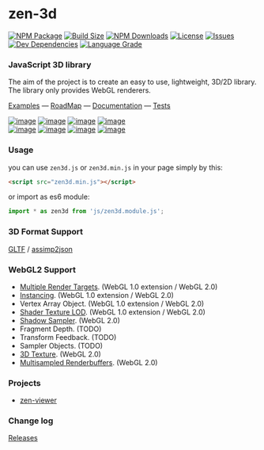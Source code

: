 zen-3d
========

[![NPM Package][npm]][npm-url]
[![Build Size][build-size]][build-size-url]
[![NPM Downloads][npm-downloads]][npmtrends-url]
[![License][license-badge]][license-badge-url]
[![Issues][issues-badge]][issues-badge-url]
[![Dev Dependencies][dev-dependencies]][dev-dependencies-url]
[![Language Grade][lgtm]][lgtm-url]

### JavaScript 3D library ###

The aim of the project is to create an easy to use, lightweight, 3D/2D library. The library only provides WebGL renderers.

[Examples](https://shawn0326.github.io/zen-3d/examples/) &mdash;
[RoadMap](https://trello.com/b/7Ie3DDBP) &mdash;
[Documentation](https://shawn0326.github.io/zen-3d/docs/) &mdash;
[Tests](https://shawn0326.github.io/zen-3d/tests/)

[![image](./examples/resources/screenshot/screenshot1.png)](https://shawn0326.github.io/zen-3d/examples/#material_cubetexture_realtimeenvmap)
[![image](./examples/resources/screenshot/screenshot0.png)](https://shawn0326.github.io/zen-3d/examples/#geometry_loader_gltf)
[![image](./examples/resources/screenshot/screenshot3.png)](https://shawn0326.github.io/zen-3d/examples/#canvas2d_canvas2d)
[![image](./examples/resources/screenshot/screenshot4.png)](https://shawn0326.github.io/zen-3d/examples/#stereo_webvr_car)
<br />
[![image](./examples/resources/screenshot/screenshot5.png)](https://shawn0326.github.io/zen-3d/examples/#animation_monster)
[![image](./examples/resources/screenshot/screenshot6.png)](https://shawn0326.github.io/zen-3d/examples/#sprite_sprites)
[![image](./examples/resources/screenshot/screenshot7.png)](https://shawn0326.github.io/zen-3d/examples/#material_shadermaterial)
[![image](./examples/resources/screenshot/screenshot8.png)](https://shawn0326.github.io/zen-3d/examples/#particle_particle)

### Usage ###

you can use `zen3d.js` or `zen3d.min.js` in your page simply by this:

````html
<script src="zen3d.min.js"></script>
````

or import as es6 module:

````javascript
import * as zen3d from 'js/zen3d.module.js';
````

### 3D Format Support ###

[GLTF](https://github.com/KhronosGroup/glTF) /
[assimp2json](https://github.com/acgessler/assimp2json)

### WebGL2 Support ###

* [Multiple Render Targets](https://shawn0326.github.io/zen-3d/examples/#custompass_gbuffer). (WebGL 1.0 extension / WebGL 2.0)
* [Instancing](https://shawn0326.github.io/zen-3d/examples/#webgl_instanced_draw). (WebGL 1.0 extension / WebGL 2.0)
* Vertex Array Object. (WebGL 1.0 extension / WebGL 2.0)
* [Shader Texture LOD](https://shawn0326.github.io/zen-3d/examples/#material_cubetexture_skybox). (WebGL 1.0 extension / WebGL 2.0)
* [Shadow Sampler](https://shawn0326.github.io/zen-3d/examples/#light_softshadow). (WebGL 2.0)
* Fragment Depth. (TODO)
* Transform Feedback. (TODO)
* Sampler Objects. (TODO)
* [3D Texture](https://shawn0326.github.io/zen-3d/examples/#material_texture3d). (WebGL 2.0)
* [Multisampled Renderbuffers](https://shawn0326.github.io/zen-3d/examples/#custompass_msaa). (WebGL 2.0)

### Projects ###

* [zen-viewer](https://shawn0326.github.io/zen-viewer/)

### Change log ###

[Releases](https://github.com/shawn0326/zen-3d/releases)


[npm]: https://img.shields.io/npm/v/zen-3d
[npm-url]: https://www.npmjs.com/package/zen-3d
[build-size]: https://badgen.net/bundlephobia/minzip/zen-3d
[build-size-url]: https://bundlephobia.com/result?p=zen-3d
[npm-downloads]: https://img.shields.io/npm/dw/zen-3d
[npmtrends-url]: https://www.npmtrends.com/zen-3d
[license-badge]: https://img.shields.io/npm/l/zen-3d.svg
[license-badge-url]: ./LICENSE
[issues-badge]: https://img.shields.io/github/issues/shawn0326/zen-3d.svg
[issues-badge-url]: https://github.com/shawn0326/zen-3d/issues
[dev-dependencies]: https://img.shields.io/david/dev/shawn0326/zen-3d
[dev-dependencies-url]: https://david-dm.org/shawn0326/zen-3d#info=devDependencies
[lgtm]: https://img.shields.io/lgtm/alerts/github/shawn0326/zen-3d
[lgtm-url]: https://lgtm.com/projects/g/shawn0326/zen-3d/
